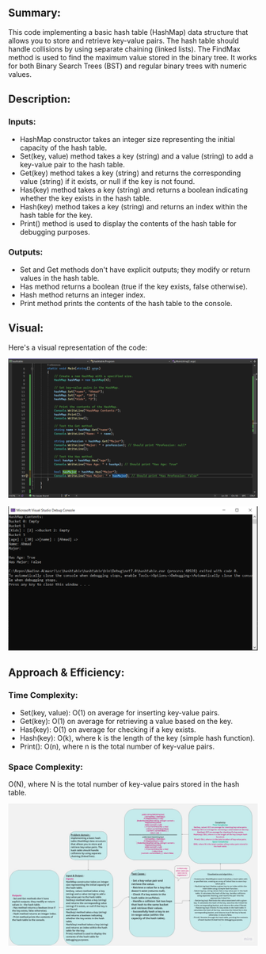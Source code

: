 ## Summary:
This code implementing a basic hash table (HashMap) data structure that allows you to store and retrieve key-value pairs. The hash table should handle collisions by using separate chaining (linked lists). The FindMax method is used to find the maximum value stored in the binary tree. It works for both Binary Search Trees (BST) and regular binary trees with numeric values.
## Description:
### Inputs:

- HashMap constructor takes an integer size representing the initial capacity of the hash table.
- Set(key, value) method takes a key (string) and a value (string) to add a key-value pair to the hash table.
- Get(key) method takes a key (string) and returns the corresponding value (string) if it exists, or null if the key is not found.
- Has(key) method takes a key (string) and returns a boolean indicating whether the key exists in the hash table.
- Hash(key) method takes a key (string) and returns an index within the hash table for the key.
- Print() method is used to display the contents of the hash table for debugging purposes.
### Outputs:

- Set and Get methods don't have explicit outputs; they modify or return values in the hash table.
- Has method returns a boolean (true if the key exists, false otherwise).
- Hash method returns an integer index.
- Print method prints the contents of the hash table to the console.
## Visual:
Here's a visual representation of the code:

![](./cc30.PNG)


![](./cc30-2.PNG)
## Approach & Efficiency:
 ### Time Complexity:

- Set(key, value): O(1) on average for inserting key-value pairs.
- Get(key): O(1) on average for retrieving a value based on the key.
- Has(key): O(1) on average for checking if a key exists.
- Hash(key): O(k), where k is the length of the key (simple hash function).
- Print(): O(n), where n is the total number of key-value pairs.
### Space Complexity: 
O(N), where N is the total number of key-value pairs stored in the hash table.

![](./cc30-3.jpg)
